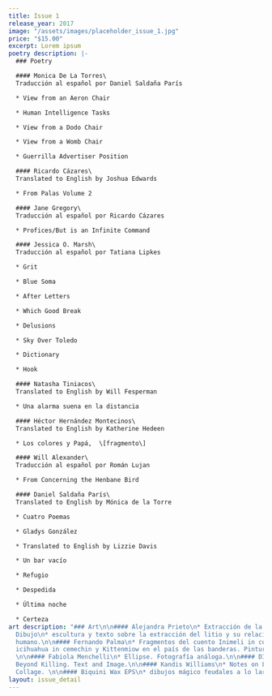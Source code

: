 ```yaml
---
title: Issue 1
release_year: 2017
image: "/assets/images/placeholder_issue_1.jpg"
price: "$15.00"
excerpt: Lorem ipsum
poetry description: |-
  ### Poetry

  #### Monica De La Torres\
  Traducción al español por Daniel Saldaña París

  * View from an Aeron Chair

  * Human Intelligence Tasks

  * View from a Dodo Chair

  * View from a Womb Chair

  * Guerrilla Advertiser Position

  #### Ricardo Cázares\
  Translated to English by Joshua Edwards

  * From Palas Volume 2

  #### Jane Gregory\
  Traducción al español por Ricardo Cázares

  * Profices/But is an Infinite Command

  #### Jessica O. Marsh\
  Traducción al español por Tatiana Lipkes

  * Grit

  * Blue Soma

  * After Letters

  * Which Good Break

  * Delusions

  * Sky Over Toledo

  * Dictionary

  * Hook

  #### Natasha Tiniacos\
  Translated to English by Will Fesperman

  * Una alarma suena en la distancia

  #### Héctor Hernández Montecinos\
  Translated to English by Katherine Hedeen

  * Los colores y Papá,  \[fragmento\]

  #### Will Alexander\
  Traducción al español por Román Lujan

  * From Concerning the Henbane Bird

  #### Daniel Saldaña París\
  Translated to English by Mónica de la Torre

  * Cuatro Poemas

  * Gladys González

  * Translated to English by Lizzie Davis

  * Un bar vacío

  * Refugio

  * Despedida

  * Última noche

  * Certeza
art description: "### Art\n\n#### Alejandra Prieto\n* Extracción de la piedra de locura.\n\n####
  Dibujo\n* escultura y texto sobre la extracción del litio y su relación con el cuerpo
  humano.\n\n#### Fernando Palma\n* Fragmentos del cuento Inimeli in coyotl ihuan
  icihuahua in cemechin y Kittenmiow en el país de las banderas. Pintura digital.
  \n\n#### Fabiola Menchelli\n* Ellipse. Fotografía análoga.\n\n#### DINO DINCO\n*
  Beyond Killing. Text and Image.\n\n#### Kandis Williams\n* Notes on Love. Text and
  Collage. \n\n#### Biquini Wax EPS\n* dibujos mágico feudales a lo largo de la publicación.\n\n\n"
layout: issue_detail
---
```


